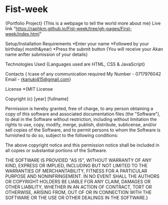 # Fist-week
{Portfolio Project}
{This is a webpage to tell the world more about me}
Live link "https://raphkm.github.io/Fist-week/tree/gh-pages/First-week/index.html"

Setup/Installation Requirements
*Enter your name *Followed by your birthday( month&year) *Press the submit button {You will receive your Akan name anfter submission of your details}

Technologies Used
{Languages used are HTML, CSS & JavaScript}

Contacts
{ Icase of any communication required My Number - 0717976042 Email - rkariuki415@gmail.com}

License
*{MIT License

Copyright (c) [year] [fullname]

Permission is hereby granted, free of charge, to any person obtaining a copy of this software and associated documentation files (the "Software"), to deal in the Software without restriction, including without limitation the rights to use, copy, modify, merge, publish, distribute, sublicense, and/or sell copies of the Software, and to permit persons to whom the Software is furnished to do so, subject to the following conditions:

The above copyright notice and this permission notice shall be included in all copies or substantial portions of the Software.

THE SOFTWARE IS PROVIDED "AS IS", WITHOUT WARRANTY OF ANY KIND, EXPRESS OR IMPLIED, INCLUDING BUT NOT LIMITED TO THE WARRANTIES OF MERCHANTABILITY, FITNESS FOR A PARTICULAR PURPOSE AND NONINFRINGEMENT. IN NO EVENT SHALL THE AUTHORS OR COPYRIGHT HOLDERS BE LIABLE FOR ANY CLAIM, DAMAGES OR OTHER LIABILITY, WHETHER IN AN ACTION OF CONTRACT, TORT OR OTHERWISE, ARISING FROM, OUT OF OR IN CONNECTION WITH THE SOFTWARE OR THE USE OR OTHER DEALINGS IN THE SOFTWARE.}
